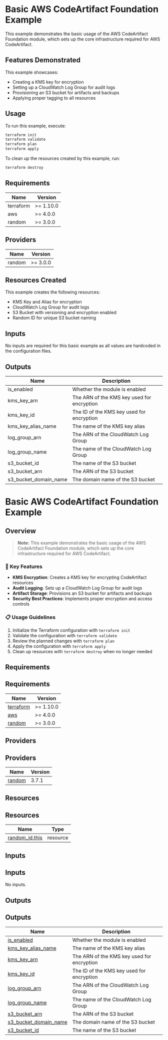 # Basic AWS CodeArtifact Foundation Example

This example demonstrates the basic usage of the AWS CodeArtifact Foundation module, which sets up the core infrastructure required for AWS CodeArtifact.

## Features Demonstrated

This example showcases:

- Creating a KMS key for encryption
- Setting up a CloudWatch Log Group for audit logs
- Provisioning an S3 bucket for artifacts and backups
- Applying proper tagging to all resources

## Usage

To run this example, execute:

```bash
terraform init
terraform validate
terraform plan
terraform apply
```

To clean up the resources created by this example, run:

```bash
terraform destroy
```

## Requirements

| Name | Version |
|------|---------|
| terraform | >= 1.10.0 |
| aws | >= 4.0.0 |
| random | >= 3.0.0 |

## Providers

| Name | Version |
|------|---------|
| random | >= 3.0.0 |

## Resources Created

This example creates the following resources:

- KMS Key and Alias for encryption
- CloudWatch Log Group for audit logs
- S3 Bucket with versioning and encryption enabled
- Random ID for unique S3 bucket naming

## Inputs

No inputs are required for this basic example as all values are hardcoded in the configuration files.

## Outputs

| Name | Description |
|------|-------------|
| is_enabled | Whether the module is enabled |
| kms_key_arn | The ARN of the KMS key used for encryption |
| kms_key_id | The ID of the KMS key used for encryption |
| kms_key_alias_name | The name of the KMS key alias |
| log_group_arn | The ARN of the CloudWatch Log Group |
| log_group_name | The name of the CloudWatch Log Group |
| s3_bucket_id | The name of the S3 bucket |
| s3_bucket_arn | The ARN of the S3 bucket |
| s3_bucket_domain_name | The domain name of the S3 bucket | 

<!-- BEGIN_TF_DOCS -->
# Basic AWS CodeArtifact Foundation Example

## Overview
> **Note:** This example demonstrates the basic usage of the AWS CodeArtifact Foundation module, which sets up the core infrastructure required for AWS CodeArtifact.

### 🔑 Key Features
- **KMS Encryption**: Creates a KMS key for encrypting CodeArtifact resources
- **Audit Logging**: Sets up a CloudWatch Log Group for audit logs
- **Artifact Storage**: Provisions an S3 bucket for artifacts and backups
- **Security Best Practices**: Implements proper encryption and access controls

### 📋 Usage Guidelines
1. Initialize the Terraform configuration with `terraform init`
2. Validate the configuration with `terraform validate`
3. Review the planned changes with `terraform plan`
4. Apply the configuration with `terraform apply`
5. Clean up resources with `terraform destroy` when no longer needed



## Requirements

## Requirements

| Name | Version |
|------|---------|
| <a name="requirement_terraform"></a> [terraform](#requirement\_terraform) | >= 1.10.0 |
| <a name="requirement_aws"></a> [aws](#requirement\_aws) | >= 4.0.0 |
| <a name="requirement_random"></a> [random](#requirement\_random) | >= 3.0.0 |

## Providers

## Providers

| Name | Version |
|------|---------|
| <a name="provider_random"></a> [random](#provider\_random) | 3.7.1 |

## Resources

## Resources

| Name | Type |
|------|------|
| [random_id.this](https://registry.terraform.io/providers/hashicorp/random/latest/docs/resources/id) | resource |

## Inputs

## Inputs

No inputs.

## Outputs

## Outputs

| Name | Description |
|------|-------------|
| <a name="output_is_enabled"></a> [is\_enabled](#output\_is\_enabled) | Whether the module is enabled |
| <a name="output_kms_key_alias_name"></a> [kms\_key\_alias\_name](#output\_kms\_key\_alias\_name) | The name of the KMS key alias |
| <a name="output_kms_key_arn"></a> [kms\_key\_arn](#output\_kms\_key\_arn) | The ARN of the KMS key used for encryption |
| <a name="output_kms_key_id"></a> [kms\_key\_id](#output\_kms\_key\_id) | The ID of the KMS key used for encryption |
| <a name="output_log_group_arn"></a> [log\_group\_arn](#output\_log\_group\_arn) | The ARN of the CloudWatch Log Group |
| <a name="output_log_group_name"></a> [log\_group\_name](#output\_log\_group\_name) | The name of the CloudWatch Log Group |
| <a name="output_s3_bucket_arn"></a> [s3\_bucket\_arn](#output\_s3\_bucket\_arn) | The ARN of the S3 bucket |
| <a name="output_s3_bucket_domain_name"></a> [s3\_bucket\_domain\_name](#output\_s3\_bucket\_domain\_name) | The domain name of the S3 bucket |
| <a name="output_s3_bucket_id"></a> [s3\_bucket\_id](#output\_s3\_bucket\_id) | The name of the S3 bucket |
<!-- END_TF_DOCS -->